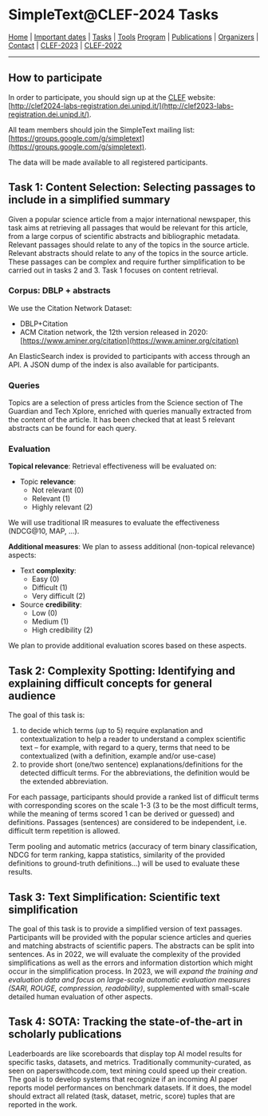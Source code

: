 # SimpleText@CLEF-2024 Tasks

[Home](./) | [Important dates](./dates) | [Tasks](./tasks)  | [Tools](./tools) 
[Program](./program) | [Publications](./publications) | [Organizers](./organizers) | [Contact](./contact) | [CLEF-2023](https://simpletext-project.com/2023/clef/)
| [CLEF-2022](https://simpletext-project.com/2022/clef/en/)

---
## How to participate
In order to participate, you should sign up at the [CLEF](https://clef2024.clef-initiative.eu/index.php) website: [http://clef2024-labs-registration.dei.unipd.it/](http://clef2023-labs-registration.dei.unipd.it/). 

All team members should join the SimpleText mailing list:
[https://groups.google.com/g/simpletext](https://groups.google.com/g/simpletext). 

The data will be made available to all registered participants.

## Task 1: Content Selection: Selecting passages to include in a simplified summary

Given a popular science article from a major international newspaper, this task aims at retrieving all passages that would be relevant for this article, from a large corpus of scientific abstracts and bibliographic metadata. Relevant passages should relate to any of the topics in the source article. Relevant abstracts should relate to any of the topics in the source article. These passages can be complex and require further simplification to be carried out in tasks 2 and 3. Task 1 focuses on content retrieval. 

### Corpus: DBLP + abstracts
We use the Citation Network Dataset: 
- DBLP+Citation
- ACM Citation network, the 12th version released in 2020: [https://www.aminer.org/citation](https://www.aminer.org/citation)

An ElasticSearch index is provided to participants with access through an API. A JSON dump of the index is also available for participants.

### Queries
Topics are a selection of press articles from the Science section of The Guardian and Tech Xplore, enriched with queries manually extracted from the content of the article. It has been checked that at least 5 relevant abstracts can be found for each query.

### Evaluation
**Topical relevance**: 
Retrieval effectiveness will be evaluated on:

- Topic **relevance**: 
  - Not relevant (0)
  - Relevant (1)
  - Highly relevant (2)

We will use traditional IR measures to evaluate the effectiveness (NDCG@10, MAP, ...).

**Additional measures**: 
We plan to assess additional (non-topical relevance) aspects: 

- Text **complexity**:
  - Easy (0)
  - Difficult (1)
  - Very difficult (2)
- Source **credibility**: 
  - Low (0)
  - Medium (1)
  - High credibility (2)

We plan to provide additional evaluation scores based on these aspects.


## Task 2: Complexity Spotting: Identifying and explaining difficult concepts for general audience

The goal of this task is:
1. to decide which terms (up to 5) require explanation and contextualization to help a reader to understand a complex scientific text – for example, with regard to a query, terms that need to be contextualized (with a definition, example and/or use-case)
2. to provide short (one/two sentence) explanations/definitions for the detected difficult terms. For the abbreviations, the definition would be the extended abbreviation.

For each passage, participants should provide a ranked list of difficult terms with corresponding scores on the scale 1-3 (3 to be the most difficult terms, while the meaning of terms scored 1 can be derived or guessed) and definitions.  Passages (sentences) are considered to be independent, i.e. difficult term repetition is allowed.

Term pooling and automatic metrics (accuracy of term binary classification, NDCG for term ranking, kappa statistics, similarity of the provided definitions to ground-truth definitions…) will be used to evaluate these results.

## Task 3: Text Simplification: Scientific text simplification  

The goal of this task is to provide a simplified version of text passages. Participants will be provided with the popular science articles and queries and matching abstracts of scientific papers. The abstracts can be split into sentences. As in 2022, we will evaluate the complexity of the provided simplifications as well as the errors and information distortion which might occur in the simplification process. In 2023, we will *expand the training and evaluation data and focus on large-scale automatic evaluation measures (SARI, ROUGE, compression, readability)*, supplemented with small-scale detailed human evaluation of other aspects.

## Task 4: SOTA: Tracking the state-of-the-art in scholarly publications

Leaderboards are like scoreboards that display top AI model results for specific tasks, datasets, and metrics. Traditionally community-curated, as seen on paperswithcode.com, text mining could speed up their creation. The goal is to develop systems that recognize if an incoming AI paper reports model performances on benchmark datasets. If it does, the model should extract all related (task, dataset, metric, score) tuples that are reported in the work.
